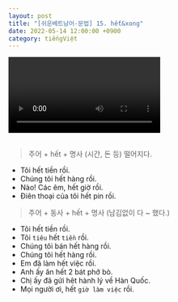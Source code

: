 ```yaml
---
layout: post
title: "[쉬운베트남어-문법] 15. hết&xong"
date: 2022-05-14 12:00:00 +0900
category: tiếngViệt
---
```


<div class="video-container">
    <video id="player" class="video-js vjs-default-skin vjs-big-play-centered" data-json="/public/json/쉬운베트남어-문법15과.json"></video>
</div>

<br>

> 주어 + hết + 명사 (시간, 돈 등) 떨어지다.
- Tôi hết tiền rồi.
- Chúng tôi hết hàng rồi.
- Nào! Các êm, hết giờ rồi.
- Điên thoại của tôi hết pin rồi.

> 주어 + 동사 + hết + 명사 (남김없이 다 ~ 했다.)
- Tôi hết tiền rồi.
- Tôi ``tiêu`` hết ``tiền`` rồi.
- Chúng tôi bán hết hàng rồi.
- Chúng tôi hết hàng rồi.
- Em đã làm hết việc rồi.
- Anh ấy ăn hết 2 bát phở bò.
- Chị ấy đã gửi hêt hành lý về Hàn Quốc.
- Mọi người ơi, hết ``giờ làm việc`` rồi.

